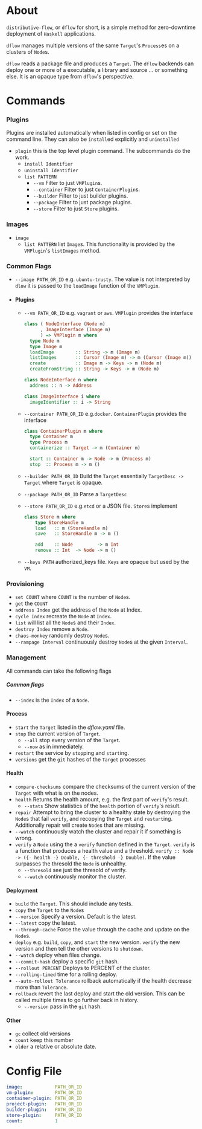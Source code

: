 # About

`distributive-flow`, or `dflow` for short, is a simple method for zero-downtime deployment of `Haskell` applications.

`dflow` manages multiple versions of the same `Target`'s `Process`es on a clusters of `Node`s.

`dflow` reads a package file and produces a `Target`. The `dflow` backends can deploy one or more of a executable, a library and source ... or something else. It is an opaque type from `dflow`'s perspective.

# Commands

### Plugins

Plugins are installed automatically when listed in config or set on the command
line. They can also be `install`ed explicitly and `uninstalled`
 - `plugin` this is the top level plugin command. The subcommands do the work.
   - `install Identifier`
   - `uninstall Identifier`
   - `list PATTERN`
     - `--vm` Filter to just `VMPlugin`s.
     - `--container` Filter to just `ContainerPlugin`s.
     - `--builder` Filter to just builder plugins.
     - `--package` Filter to just package plugins.
     - `--store` Filter to just `Store` plugins.

### Images
  - `image`
    - `list PATTERN` list `Image`s. This functionality is provided by
    the `VMPlugin`'s `listImages` method.

### Common Flags

- `--image PATH_OR_ID` e.g. `ubuntu-trusty`. The value is not interpreted by `dlow`
  it is passed to the `loadImage` function of the `VMPlugin`.

- #### Plugins

  - `--vm PATH_OR_ID` e.g. `vagrant` or `aws`. `VMPlugin` provides the interface
    ```haskell
    class ( NodeInterface (Node m)
          , ImageInterface (Image m)
          ) => VMPlugin m where
      type Node m
      type Image m
      loadImage        :: String -> m (Image m)
      listImages       :: Cursor (Image m) -> m (Cursor (Image m))
      create           :: Image m -> Keys -> m (Node m)
      createFromString :: String -> Keys -> m (Node m)

    class NodeInterface n where
      address :: n -> Address

    class ImageInterface i where
      imageIdentifier :: i -> String
    ```

  - `--container PATH_OR_ID` e.g.`docker`. `ContainerPlugin` provides the interface
    ```haskell
    class ContainerPlugin m where
      type Container m  
      type Process m
      containerize :: Target -> m (Container m)

      start :: Container m -> Node -> m (Process m)
      stop  :: Process m -> m ()
    ```
  - `--builder PATH_OR_ID` Build the `Target` essentially `TargetDesc -> Target` where `Target` is opaque.
  - `--package PATH_OR_ID` Parse a `TargetDesc`
  - `--store PATH_OR_ID` e.g.`etcd` or a JSON file. `Store`s implement
    ```haskell
    class Store m where
        type StoreHandle m
        load   :: m (StoreHandle m)
        save   :: StoreHandle m -> m ()

        add    :: Node         -> m Int
        remove :: Int  -> Node -> m ()
    ```
  - `--keys PATH` authorized_keys file. `Keys` are opaque but used by the
`VM`.

### Provisioning
- `set COUNT` where `COUNT` is the number of `Node`s.
- `get` the `COUNT`
- `address Index` get the address of the `Node` at Index.
- `cycle Index` recreate the `Node` at `Index`.
- `list` will list all the `Node`s and their `Index`.
- `destroy Index` remove a `Node`.
- `chaos-monkey` randomly destroy `Node`s.
 - `--rampage Interval` continuously destroy `Node`s at the given `Interval`.

### Management

All commands can take the following flags
##### Common flags
- `--index`  is the `Index` of a `Node`.

#### Process

- `start` the `Target` listed in the *dflow.yaml* file.
- `stop`  the current version of `Target`.
  - `--all` stop every version of the `Target`.
  - `--now` as in immediately.
- `restart` the service by `stop`ping and `start`ing.
- `versions` get the `git` hashes of the `Target` processes

#### Health

- `compare-checksums` compare the checksums of the current version of the `Target` with what is on the nodes.
- `health` Returns the health amount, e.g. the first part of `verify`'s result.
  - `--stats` Show statistics of the `health` portion of `verify`'s result.
- `repair` Attempt to bring the cluster to a healthy state by destroying the `Node`s that fail `verify`, and recopying the `Target` and `restart`ing. Additionally repair will create `Node`s that are missing.
 - `--watch` continuously watch the cluster and repair it if something is wrong.
- `verify` a `Node` using the a `verify` function defined in the `Target`. `verify` is a function that produces a health value and a threshold. `verify :: Node -> ({- health -} Double, {- threshold -} Double)`. If the value surpasses the thresold the `Node` is unhealthy.
  - `--thresold` see just the thresold of verify.
  - `--watch` continuously monitor the cluster.

#### Deployment

- `build` the `Target`. This should include any tests.
- `copy` the `Target` to the `Node`s
 - `--version` Specify a version. Default is the latest.
 - `--latest` copy the latest.
 - `--through-cache` Force the value through the cache and update on the `Node`s.
- `deploy` e.g. `build`, `copy`, and `start` the new version. `verify` the new version and then tell the other versions to `shutdown`.
 - `--watch` deploy when files change.
 - `--commit-hash` deploy a specific `git` hash.
 - `--rollout PERCENT` Deploys to PERCENT of the cluster.
 - `--rolling-timed` time for a rolling deploy.
 - `--auto-rollout Tolerance` rollback automatically if the health decrease more than `Tolerance`.
- `rollback` revert the last deploy and start the old version. This can be called multiple times to go further back in history.
  - `--version` pass in the `git` hash.

#### Other

- `gc` collect old versions
 - `count` keep this number
 - `older` a relative or absolute date.

# Config File
```yaml
image:            PATH_OR_ID
vm-plugin:        PATH_OR_ID
container-plugin: PATH_OR_ID
project-plugin:   PATH_OR_ID
builder-plugin:   PATH_OR_ID
store-plugin:     PATH_OR_ID
count:            1

```
